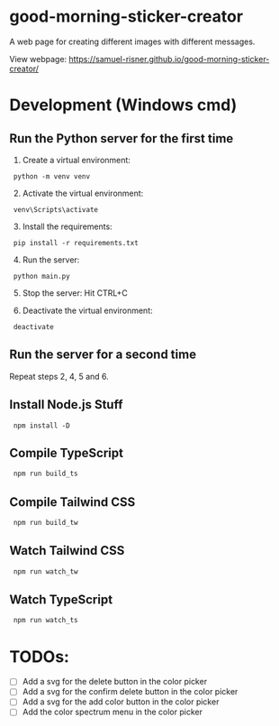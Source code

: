 # good-morning-sticker-creator
 A web page for creating different images with different messages.

 View webpage: https://samuel-risner.github.io/good-morning-sticker-creator/

# Development (Windows cmd)

 ## Run the Python server for the first time

  1. Create a virtual environment:
   ```shell
    python -m venv venv
   ```

  2. Activate the virtual environment:
   ```shell
    venv\Scripts\activate
   ```

  3. Install the requirements:
   ```shell
    pip install -r requirements.txt
   ```

  4. Run the server:
   ```shell
    python main.py
   ```

  5. Stop the server:
   Hit CTRL+C

  6. Deactivate the virtual environment:
   ```shell
    deactivate
   ```

 ## Run the server for a second time
  Repeat steps 2, 4, 5 and 6.

 ## Install Node.js Stuff
  ```shell
   npm install -D
  ```

 ## Compile TypeScript 
  ```sh
   npm run build_ts
  ``` 

 ## Compile Tailwind CSS
  ```sh
   npm run build_tw
  ```

 ## Watch Tailwind CSS
 ```sh
  npm run watch_tw
 ```

 ## Watch TypeScript
 ```sh
  npm run watch_ts
 ```

 # TODOs:
  - [ ] Add a svg for the delete button in the color picker
  - [ ] Add a svg for the confirm delete button in the color picker
  - [ ] Add a svg for the add color button in the color picker
  - [ ] Add the color spectrum menu in the color picker
